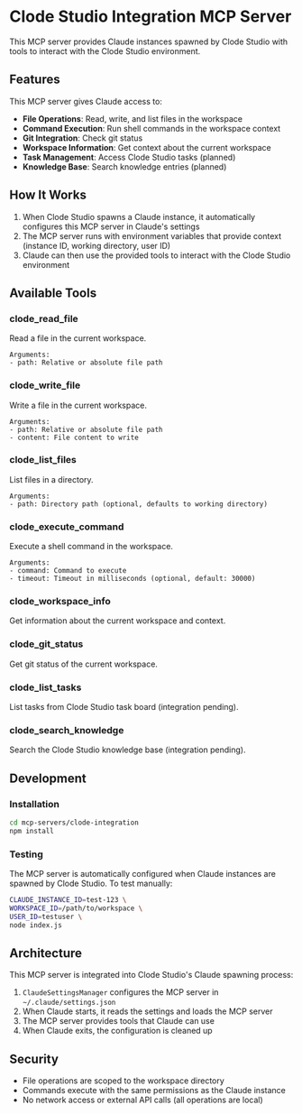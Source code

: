 # Clode Studio Integration MCP Server

This MCP server provides Claude instances spawned by Clode Studio with tools to interact with the Clode Studio environment.

## Features

This MCP server gives Claude access to:

- **File Operations**: Read, write, and list files in the workspace
- **Command Execution**: Run shell commands in the workspace context
- **Git Integration**: Check git status
- **Workspace Information**: Get context about the current workspace
- **Task Management**: Access Clode Studio tasks (planned)
- **Knowledge Base**: Search knowledge entries (planned)

## How It Works

1. When Clode Studio spawns a Claude instance, it automatically configures this MCP server in Claude's settings
2. The MCP server runs with environment variables that provide context (instance ID, working directory, user ID)
3. Claude can then use the provided tools to interact with the Clode Studio environment

## Available Tools

### clode_read_file
Read a file in the current workspace.
```
Arguments:
- path: Relative or absolute file path
```

### clode_write_file
Write a file in the current workspace.
```
Arguments:
- path: Relative or absolute file path
- content: File content to write
```

### clode_list_files
List files in a directory.
```
Arguments:
- path: Directory path (optional, defaults to working directory)
```

### clode_execute_command
Execute a shell command in the workspace.
```
Arguments:
- command: Command to execute
- timeout: Timeout in milliseconds (optional, default: 30000)
```

### clode_workspace_info
Get information about the current workspace and context.

### clode_git_status
Get git status of the current workspace.

### clode_list_tasks
List tasks from Clode Studio task board (integration pending).

### clode_search_knowledge
Search the Clode Studio knowledge base (integration pending).

## Development

### Installation
```bash
cd mcp-servers/clode-integration
npm install
```

### Testing
The MCP server is automatically configured when Claude instances are spawned by Clode Studio. To test manually:

```bash
CLAUDE_INSTANCE_ID=test-123 \
WORKSPACE_ID=/path/to/workspace \
USER_ID=testuser \
node index.js
```

## Architecture

This MCP server is integrated into Clode Studio's Claude spawning process:

1. `ClaudeSettingsManager` configures the MCP server in `~/.claude/settings.json`
2. When Claude starts, it reads the settings and loads the MCP server
3. The MCP server provides tools that Claude can use
4. When Claude exits, the configuration is cleaned up

## Security

- File operations are scoped to the workspace directory
- Commands execute with the same permissions as the Claude instance
- No network access or external API calls (all operations are local)